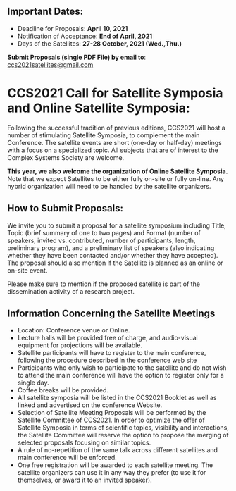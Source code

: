 ## Important Dates:
- Deadline for Proposals: **April 10, 2021**
- Notification of Acceptance: **End of April, 2021**
- Days of the Satellites: **27-28 October, 2021 (Wed.,Thu.)**

**Submit Proposals (single PDF File) by email to**: <ccs2021satellites@gmail.com>

# CCS2021 Call for Satellite Symposia and Online Satellite Symposia:

Following the successful tradition of previous editions, CCS2021 will host a number of stimulating Satellite Symposia, to complement the main Conference. The satellite events are short (one-day or half-day) meetings with a focus on a specialized topic. All subjects that are of interest to the Complex Systems Society are welcome.

**This year, we also welcome the organization of Online Satellite Symposia.** Note that we expect Satellites to be either fully on-site or fully on-line. Any hybrid organization will need to be handled by the satellite organizers.

## How to Submit Proposals:
We invite you to submit a proposal for a satellite symposium including Title, Topic (brief summary of one to two pages) and Format (number of speakers, invited vs. contributed, number of participants, length, preliminary program), and a preliminary list of speakers (also indicating whether they have been contacted and/or whether they have accepted). The proposal should also mention if the Satellite is planned as an online or on-site event.

Please make sure to mention if the proposed satellite is part of the dissemination activity of a research project.



## Information Concerning the Satellite Meetings

- Location: Conference venue or Online.
- Lecture halls will be provided free of charge, and audio-visual equipment for projections will be available.
- Satellite participants will have to register to the main conference, following the procedure described in the conference web site
- Participants who only wish to participate to the satellite and do not wish to attend the main conference will have the option to register only for a single day.
- Coffee breaks will be provided.
- All satellite symposia will be listed in the CCS2021 Booklet as well as linked and advertised on the conference Website.
- Selection of Satellite Meeting Proposals will be performed by the Satellite Committee of CCS2021. In order to optimize the offer of Satellite Symposia in terms of scientific topics, visibility and interactions, the Satellite Committee will reserve the option to propose the merging of selected proposals focusing on similar topics.
- A rule of no-repetition of the same talk across different satellites and main conference will be enforced.
- One free registration will be awarded to each satellite meeting. The satellite organizers can use it in any way they prefer (to use it for themselves, or award it to an invited speaker).
